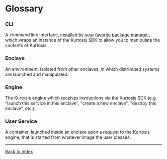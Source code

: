 Glossary
========

<!-- NOTE TO KURTOSIS DEVS: KEEP THIS ALPHABETICALLY SORTED!!!!!! -->

### CLI
A command line interface, [installed by your favorite package manager](./installation.md), which wraps an instance of the Kurtosis SDK to allow you to manipulate the contents of Kurtosis.

### Enclave
An environment, isolated from other enclaves, in which distributed systems are launched and manipulated.

### Engine
The Kurtosis engine which receives instructions via the Kurtosis SDK (e.g. "launch this service in this enclave", "create a new enclave", "destroy this enclave", etc.).

### User Service
A container, launched inside an enclave upon a request to the Kurtosis engine, that is started from whatever image the user pleases.

<!-- NOTE TO KURTOSIS DEVS: KEEP THIS ALPHABETICALLY SORTED!!!!!! -->

---

[Back to index](https://docs.kurtosistech.com)

